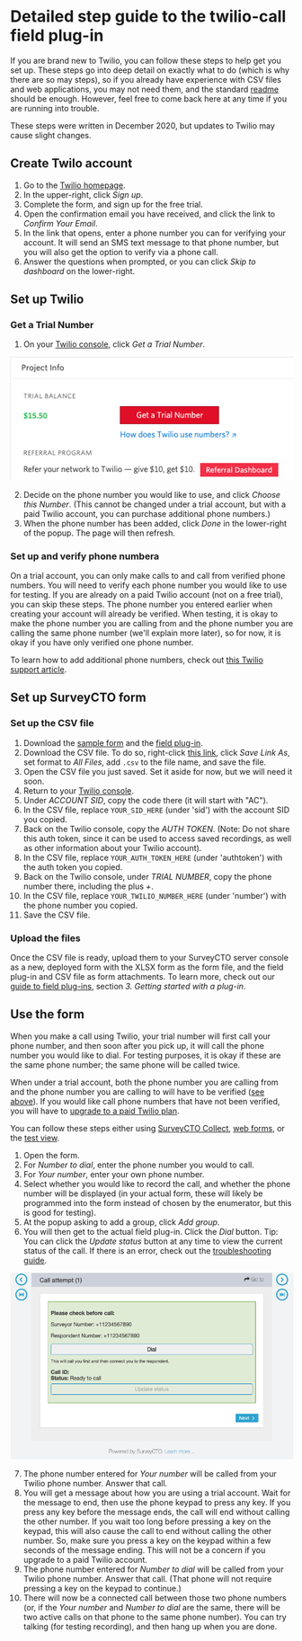 # Detailed step guide to the twilio-call field plug-in

If you are brand new to Twilio, you can follow these steps to help get you set up. These steps go into deep detail on exactly what to do (which is why there are so may steps), so if you already have experience with CSV files and web applications, you may not need them, and the standard [readme](../README.md) should be enough. However, feel free to come back here at any time if you are running into trouble.

These steps were written in December 2020, but updates to Twilio may cause slight changes.

## Create Twilo account

1. Go to the [Twilio homepage](https://www.twilio.com/).
1. In the upper-right, click *Sign up*.
1. Complete the form, and sign up for the free trial.
1. Open the confirmation email you have received, and click the link to *Confirm Your Email*.
1. In the link that opens, enter a phone number you can for verifying your account. It will send an SMS text message to that phone number, but you will also get the option to verify via a phone call.
1. Answer the questions when prompted, or you can click *Skip to dashboard* on the lower-right.

## Set up Twilio

### Get a Trial Number

1. On your [Twilio console](https://www.twilio.com/console), click *Get a Trial Number*.

![Get a Trial Number](detailed_steps-images/get_pn.png)

2. Decide on the phone number you would like to use, and click *Choose this Number*. (This cannot be changed under a trial account, but with a paid Twilio account, you can purchase additional phone numbers.)
1. When the phone number has been added, click *Done* in the lower-right of the popup. The page will then refresh.

### Set up and verify phone numbera

On a trial account, you can only make calls to and call from verified phone numbers. You will need to verify each phone number you would like to use for testing. If you are already on a paid Twilio account (not on a free trial), you can skip these steps. The phone number you entered earlier when creating your account will already be verified. When testing, it is okay to make the phone number you are calling from and the phone number you are calling the same phone number (we'll explain more later), so for now, it is okay if you have only verified one phone number.

To learn how to add additional phone numbers, check out [this Twilio support article](https://support.twilio.com/hc/en-us/articles/223180048-Adding-a-Verified-Phone-Number-or-Caller-ID-with-Twilio).

## Set up SurveyCTO form

### Set up the CSV file

1. Download the [sample form](https://github.com/surveycto/twilio-call/blob/master/extras/sample-form/Sample%20form%20-%20Twilio%20call%20field%20plug-in.xlsx?raw=true) and the [field plug-in](https://github.com/surveycto/twilio-call/blob/master/twilio-call.fieldplugin.zip?raw=true).
1. Download the CSV file. To do so, right-click [this link](https://github.com/surveycto/twilio-call/raw/master/extras/sample-form/twilio_access.csv), click *Save Link As*, set format to *All Files*, add `.csv` to the file name, and save the file.
1. Open the CSV file you just saved. Set it aside for now, but we will need it soon.
1. Return to your [Twilio console](https://www.twilio.com/console).
1. Under *ACCOUNT SID*, copy the code there (it will start with "AC").
1. In the CSV file, replace `YOUR_SID_HERE` (under 'sid') with the account SID you copied.
1. Back on the Twilio console, copy the *AUTH TOKEN*. (Note: Do not share this auth token, since it can be used to access saved recordings, as well as other information about your Twilio account).
1. In the CSV file, replace `YOUR_AUTH_TOKEN_HERE` (under 'authtoken') with the auth token you copied.
1. Back on the Twilio console, under *TRIAL NUMBER*, copy the phone number there, including the plus *+*.
1. In the CSV file, replace `YOUR_TWILIO_NUMBER_HERE` (under 'number') with the phone number you copied.
1. Save the CSV file.

### Upload the files

Once the CSV file is ready, upload them to your SurveyCTO server console as a new, deployed form with the XLSX form as the form file, and the field plug-in and CSV file as form attachments. To learn more, check out our [guide to field plug-ins](https://support.surveycto.com/hc/en-us/articles/360045234534), section *3. Getting started with a plug-in*.

## Use the form

When you make a call using Twilio, your trial number will first call your phone number, and then soon after you pick up, it will call the phone number you would like to dial. For testing purposes, it is okay if these are the same phone number; the same phone will be called twice.

When under a trial account, both the phone number you are calling from and the phone number you are calling to will have to be verified ([see above](#set-up-and-verify-your-phone-numbers)). If you would like call phone numbers that have not been verified, you will have to [upgrade to a paid Twilio plan](https://support.twilio.com/hc/en-us/articles/223183208-Upgrading-to-a-paid-Twilio-Account).

You can follow these steps either using [SurveyCTO Collect](https://docs.surveycto.com/03-collecting-data/01-mobile-data-collection/01.mobile-collect.html), [web forms](https://docs.surveycto.com/03-collecting-data/02-web-data-collection/01.web-forms.html), or the [test view](https://docs.surveycto.com/02-designing-forms/01-core-concepts/02c.testing-forms.html).

1. Open the form.
1. For *Number to dial*, enter the phone number you would to call.
1. For *Your number*, enter your own phone number.
1. Select whether you would like to record the call, and whether the phone number will be displayed (in your actual form, these will likely be programmed into the form instead of chosen by the enumerator, but this is good for testing).
1. At the popup asking to add a group, click *Add group*.
1. You will then get to the actual field plug-in. Click the *Dial* button. Tip: You can click the *Update status* button at any time to view the current status of the call. If there is an error, check out the [troubleshooting guide](troubleshooting.md).

![Twilio field plug-in](detailed_steps-images/twilio_fpi.png)

7. The phone number entered for *Your number* will be called from your Twilio phone number. Answer that call.
1. You will get a message about how you are using a trial account. Wait for the message to end, then use the phone keypad to press any key. If you press any key before the message ends, the call will end without calling the other number. If you wait too long before pressing a key on the keypad, this will also cause the call to end without calling the other number. So, make sure you press a key on the keypad within a few seconds of the message ending. This will not be a concern if you upgrade to a paid Twilio account.
1. The phone number entered for *Number to dial* will be called from your Twilio phone number. Answer that call. (That phone will not require pressing a key on the keypad to continue.)
1. There will now be a connected call between those two phone numbers (or, if the *Your number* and *Number to dial* are the same, there will be two active calls on that phone to the same phone number). You can try talking (for testing recording), and then hang up when you are done.